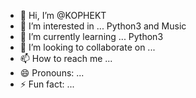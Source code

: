 - 👋 Hi, I’m @KOPHEKT
- 👀 I’m interested in ... Python3 and Music
- 🌱 I’m currently learning ... Python3  
- 💞️ I’m looking to collaborate on ...
- 📫 How to reach me ...
- 😄 Pronouns: ...
- ⚡ Fun fact: ...

<!---
KOPHEKT/KOPHEKT is a ✨ special ✨ repository because its `README.md` (this file) appears on your GitHub profile.
You can click the Preview link to take a look at your changes.
--->
